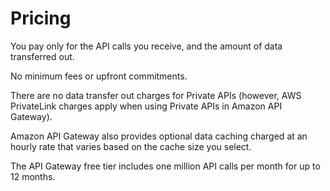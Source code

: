 # Pricing

You pay only for the API calls you receive, and the amount of data transferred out.

No minimum fees or upfront commitments.

There are no data transfer out charges for Private APIs (however, AWS PrivateLink charges apply when using Private APIs in Amazon API Gateway).

Amazon API Gateway also provides optional data caching charged at an hourly rate that varies based on the cache size you select.

The API Gateway free tier includes one million API calls per month for up to 12 months.
